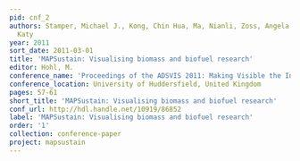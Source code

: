 ```yaml
---
pid: cnf_2
authors: Stamper, Michael J., Kong, Chin Hua, Ma, Nianli, Zoss, Angela M. and Börner,
  Katy
year: 2011
sort_date: 2011-03-01
title: 'MAPSustain: Visualising biomass and biofuel research'
editor: Hohl, M.
conference_name: 'Proceedings of the ADS­VIS 2011: Making Visible the Invisible: Art, Design and Science in Data Visualization'
conference_location: University of Huddersfield, United Kingdom
pages: 57-61
short_title: 'MAPSustain: Visualising biomass and biofuel research'
conf_url: http://hdl.handle.net/10919/86852
label: 'MAPSustain: Visualising biomass and biofuel research'
order: '1'
collection: conference-paper
project: mapsustain
---
```

